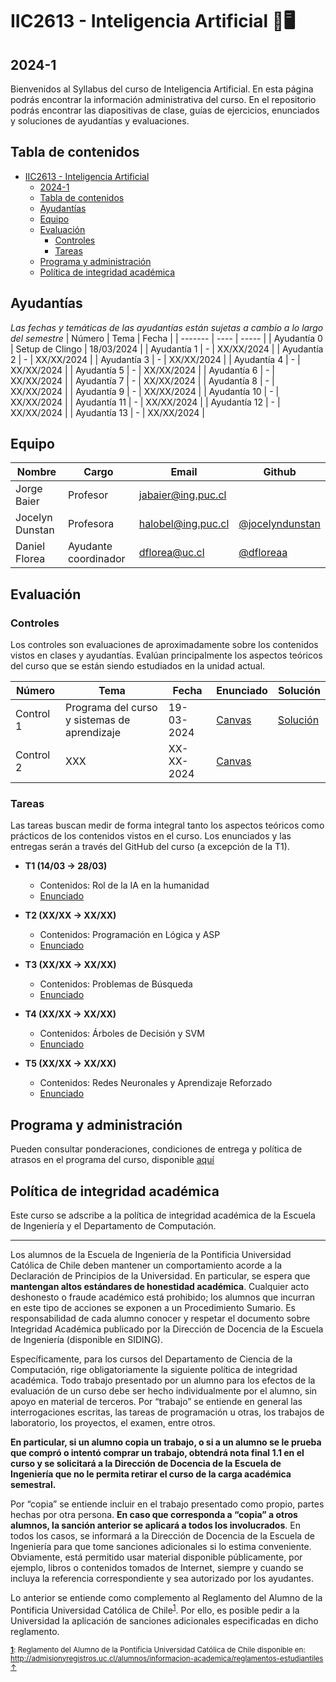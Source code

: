 # IIC2613 - Inteligencia Artificial 🧠🖥️

## 2024-1

Bienvenidos al Syllabus del curso de Inteligencia Artificial. En esta página podrás encontrar la información administrativa del curso. En el repositorio podrás encontrar las diapositivas de clase, guías de ejercicios, enunciados y soluciones de ayudantías y evaluaciones.

## Tabla de contenidos

- [IIC2613 - Inteligencia Artificial](#IIC2613---Inteligencia-Artificial-🧠🖥️)
  - [2024-1](#2024-1)
  - [Tabla de contenidos](#tabla-de-contenidos)
  - [Ayudantías](#ayudantías)
  - [Equipo](#equipo)
  - [Evaluación](#evaluación)
    - [Controles](#controles)
    - [Tareas](#tareas)
  - [Programa y administración](#programa-y-administración)
  - [Política de integridad académica](#política-de-integridad-académica)

## Ayudantías
*Las fechas y temáticas de las ayudantías están sujetas a cambio a lo largo del semestre*
| Número  | Tema | Fecha |
| ------- | ---- | ----- |
| Ayudantía 0 | Setup de Clingo | 18/03/2024 |
| Ayudantía 1 | - | XX/XX/2024 |
| Ayudantía 2 | -	| XX/XX/2024 |
| Ayudantía 3 | - | XX/XX/2024 |
| Ayudantía 4 | - | XX/XX/2024 |
| Ayudantía 5 | -	| XX/XX/2024 |
| Ayudantía 6 | -	| XX/XX/2024 |
| Ayudantía 7 | -	| XX/XX/2024 |
| Ayudantía 8 | -	| XX/XX/2024 |
| Ayudantía 9 | -  | XX/XX/2024 |
| Ayudantía 10 | - | XX/XX/2024 |
| Ayudantía 11 | - | XX/XX/2024 |
| Ayudantía 12 | - | XX/XX/2024 |
| Ayudantía 13 | - | XX/XX/2024 |

## Equipo

| Nombre  | Cargo | Email | Github |
| -------------- | ------ | ---------------- | ----------- |
| Jorge Baier | Profesor  | jabaier@ing.puc.cl |  |
| Jocelyn Dunstan | Profesora  | halobel@ing.puc.cl | [@jocelyndunstan](https://github.com/jocelyndunstan) |
| Daniel Florea | Ayudante coordinador  | dflorea@uc.cl | [@dfloreaa](https://github.com/dfloreaa)

## Evaluación

### Controles
Los controles son evaluaciones de aproximadamente sobre los contenidos vistos en clases y ayudantías. Evalúan principalmente los aspectos teóricos del curso que se están siendo estudiados en la unidad actual.

| Número | Tema | Fecha | Enunciado | Solución |
| --- | --- | --- | --- | -- |
| Control 1 | Programa del curso y sistemas de aprendizaje | 19-03-2024| [Canvas](https://cursos.canvas.uc.cl/courses/69371) | [Solución](https://www.youtube.com/watch?v=dQw4w9WgXcQ) |
| Control 2 | XXX | XX-XX-2024| [Canvas]() |  |

### Tareas

Las tareas buscan medir de forma integral tanto los aspectos teóricos como prácticos de los contenidos vistos en el curso. Los enunciados y las entregas serán a través del GitHub del curso (a excepción de la T1).

- **T1 (14/03 &rarr; 28/03)**
  - Contenidos: Rol de la IA en la humanidad
  - [Enunciado](https://cursos.canvas.uc.cl/courses/69371/assignments/385163)

- **T2 (XX/XX &rarr; XX/XX)**
  - Contenidos: Programación en Lógica y ASP
  - [Enunciado](https://github.com/IIC2613-Inteligencia-Artificial-2024-1/T2)

- **T3 (XX/XX &rarr; XX/XX)**
  - Contenidos: Problemas de Búsqueda
  - [Enunciado](https://github.com/IIC2613-Inteligencia-Artificial-2024-1/T3)

- **T4 (XX/XX &rarr; XX/XX)**
  - Contenidos: Árboles de Decisión y SVM
  - [Enunciado](https://github.com/IIC2613-Inteligencia-Artificial-2024-1/T4)

- **T5 (XX/XX &rarr; XX/XX)**
  - Contenidos: Redes Neuronales y Aprendizaje Reforzado
  - [Enunciado](https://github.com/IIC2613-Inteligencia-Artificial-2024-1/T5)

## Programa y administración

Pueden consultar ponderaciones, condiciones de entrega y política de atrasos en el programa del curso, disponible [aquí](https://github.com/IIC2613-Inteligencia-Artificial-2024-1/Syllabus/blob/main/programa-iic2613.pdf)

## Política de integridad académica

Este curso se adscribe a la política de integridad académica de la Escuela de Ingeniería y el Departamento de Computación.

---

Los alumnos de la Escuela de Ingeniería de la Pontificia Universidad Católica de Chile deben mantener un comportamiento acorde a la Declaración de Principios de la Universidad. En particular, se espera que **mantengan altos estándares de honestidad académica**. Cualquier acto deshonesto o fraude académico está prohibido; los alumnos que incurran en este tipo de acciones se exponen a un Procedimiento Sumario. Es responsabilidad de cada alumno conocer y respetar el documento sobre Integridad Académica publicado por la Dirección de Docencia de la Escuela de Ingeniería (disponible en SIDING).

Específicamente, para los cursos del Departamento de Ciencia de la Computación, rige obligatoriamente la siguiente política de integridad académica. Todo trabajo presentado por un alumno para los efectos de la evaluación de un curso debe ser hecho individualmente por el alumno, sin apoyo en material de terceros. Por “trabajo” se entiende en general las interrogaciones escritas, las tareas de programación u otras, los trabajos de laboratorio, los proyectos, el examen, entre otros.

**En particular, si un alumno copia un trabajo, o si a un alumno se le prueba que compró o intentó comprar un trabajo, obtendrá nota final 1.1 en el curso y se solicitará a la Dirección de Docencia de la Escuela de Ingeniería que no le permita retirar el curso de la carga académica semestral.**

Por “copia” se entiende incluir en el trabajo presentado como propio, partes hechas por otra persona. **En caso que corresponda a “copia” a otros alumnos, la sanción anterior se aplicará a todos los involucrados**. En todos los casos, se informará a la Dirección de Docencia de la Escuela de Ingeniería para que tome sanciones adicionales si lo estima conveniente. Obviamente, está permitido usar material disponible públicamente, por ejemplo, libros o contenidos tomados de Internet, siempre y cuando se incluya la referencia correspondiente y sea autorizado por los ayudantes.

Lo anterior se entiende como complemento al Reglamento del Alumno de la Pontificia Universidad Católica de
Chile<sup><a name="pucCLBack">[1](#pucCL)</a></sup>. Por ello, es posible pedir a la Universidad la aplicación de sanciones adicionales especificadas en dicho reglamento.

<sub>**<a name="pucCL">[1](#pucCL)</a>**: Reglamento del Alumno de la Pontificia Universidad Católica de Chile disponible en: http://admisionyregistros.uc.cl/alumnos/informacion-academica/reglamentos-estudiantiles [&#8593;](#pucCLBack)</sub>
